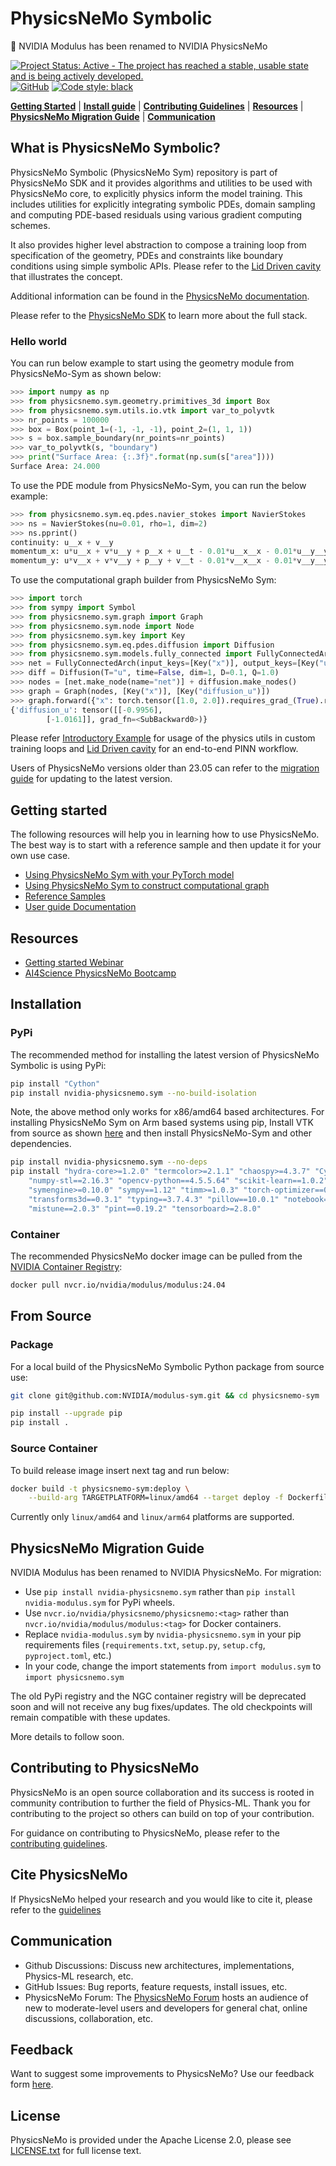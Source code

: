 # PhysicsNeMo Symbolic

<!-- markdownlint-disable -->

📝 NVIDIA Modulus has been renamed to NVIDIA PhysicsNeMo

[![Project Status: Active - The project has reached a stable, usable state and is being actively developed.](https://www.repostatus.org/badges/latest/active.svg)](https://www.repostatus.org/#active)
[![GitHub](https://img.shields.io/github/license/NVIDIA/modulus)](https://github.com/NVIDIA/modulus/blob/master/LICENSE.txt)
[![Code style: black](https://img.shields.io/badge/code%20style-black-000000.svg)](https://github.com/psf/black)
<!-- markdownlint-enable -->
[**Getting Started**](#getting-started)
| [**Install guide**](#installation)
| [**Contributing Guidelines**](#contributing-to-physicsnemo)
| [**Resources**](#resources)
| [**PhysicsNeMo Migration Guide**](#physicsnemo-migration-guide)
| [**Communication**](#communication)

## What is PhysicsNeMo Symbolic?

PhysicsNeMo Symbolic (PhysicsNeMo Sym) repository is part of PhysicsNeMo SDK and it provides
algorithms and utilities to be used with PhysicsNeMo core, to explicitly physics inform the
model training. This includes utilities for explicitly integrating symbolic PDEs,
domain sampling and computing PDE-based residuals using various gradient computing schemes.

It also provides higher level abstraction to compose a training loop from specification
of the geometry, PDEs and constraints like boundary conditions using simple symbolic APIs.
Please refer to the
[Lid Driven cavity](https://docs.nvidia.com/deeplearning/modulus/modulus-sym/user_guide/basics/lid_driven_cavity_flow.html)
that illustrates the concept.

Additional information can be found in the
[PhysicsNeMo documentation](https://docs.nvidia.com/modulus/index.html#sym).

Please refer to the [PhysicsNeMo SDK](https://github.com/NVIDIA/modulus/blob/main/README.md)
to learn more about the full stack.

### Hello world

You can run below example to start using the geometry module from PhysicsNeMo-Sym as shown
below:

```python
>>> import numpy as np
>>> from physicsnemo.sym.geometry.primitives_3d import Box
>>> from physicsnemo.sym.utils.io.vtk import var_to_polyvtk
>>> nr_points = 100000
>>> box = Box(point_1=(-1, -1, -1), point_2=(1, 1, 1))
>>> s = box.sample_boundary(nr_points=nr_points)
>>> var_to_polyvtk(s, "boundary")
>>> print("Surface Area: {:.3f}".format(np.sum(s["area"])))
Surface Area: 24.000
```

To use the PDE module from PhysicsNeMo-Sym, you can run the below example:

```python
>>> from physicsnemo.sym.eq.pdes.navier_stokes import NavierStokes
>>> ns = NavierStokes(nu=0.01, rho=1, dim=2)
>>> ns.pprint()
continuity: u__x + v__y
momentum_x: u*u__x + v*u__y + p__x + u__t - 0.01*u__x__x - 0.01*u__y__y
momentum_y: u*v__x + v*v__y + p__y + v__t - 0.01*v__x__x - 0.01*v__y__y
```

To use the computational graph builder from PhysicsNeMo Sym:
<!-- markdownlint-disable -->
```python
>>> import torch
>>> from sympy import Symbol
>>> from physicsnemo.sym.graph import Graph
>>> from physicsnemo.sym.node import Node
>>> from physicsnemo.sym.key import Key
>>> from physicsnemo.sym.eq.pdes.diffusion import Diffusion
>>> from physicsnemo.sym.models.fully_connected import FullyConnectedArch
>>> net = FullyConnectedArch(input_keys=[Key("x")], output_keys=[Key("u")], nr_layers=3, layer_size=32)
>>> diff = Diffusion(T="u", time=False, dim=1, D=0.1, Q=1.0)
>>> nodes = [net.make_node(name="net")] + diffusion.make_nodes()
>>> graph = Graph(nodes, [Key("x")], [Key("diffusion_u")])
>>> graph.forward({"x": torch.tensor([1.0, 2.0]).requires_grad_(True).reshape(-1, 1)})
{'diffusion_u': tensor([[-0.9956],
        [-1.0161]], grad_fn=<SubBackward0>)}
```
<!-- markdownlint-enable -->

Please refer [Introductory Example](https://github.com/NVIDIA/modulus/tree/main/examples/cfd/darcy_physics_informed)
for usage of the physics utils in custom training loops and
[Lid Driven cavity](https://docs.nvidia.com/deeplearning/modulus/modulus-sym/user_guide/basics/lid_driven_cavity_flow.html)
for an end-to-end PINN workflow.

Users of PhysicsNeMo versions older than 23.05 can refer to the
[migration guide](https://docs.nvidia.com/deeplearning/modulus/migration-guide/index.html)
for updating to the latest version.

## Getting started

The following resources will help you in learning how to use PhysicsNeMo. The best way
is to start with a reference sample and then update it for your own use case.

- [Using PhysicsNeMo Sym with your PyTorch model](https://github.com/NVIDIA/modulus/tree/main/examples/cfd/darcy_physics_informed)
- [Using PhysicsNeMo Sym to construct computational graph](https://docs.nvidia.com/deeplearning/modulus/modulus-sym/user_guide/basics/modulus_overview.html)
- [Reference Samples](https://github.com/NVIDIA/modulus-sym/blob/main/examples/README.md)
- [User guide Documentation](https://docs.nvidia.com/deeplearning/modulus/modulus-sym/index.html)

## Resources

- [Getting started Webinar](https://www.nvidia.com/en-us/on-demand/session/gtc24-dlit61460/?playlistId=playList-bd07f4dc-1397-4783-a959-65cec79aa985)
- [AI4Science PhysicsNeMo Bootcamp](https://github.com/openhackathons-org/End-to-End-AI-for-Science)

## Installation

### PyPi

The recommended method for installing the latest version of PhysicsNeMo Symbolic is
using PyPi:

```bash
pip install "Cython"
pip install nvidia-physicsnemo.sym --no-build-isolation
```

Note, the above method only works for x86/amd64 based architectures. For installing
PhysicsNeMo Sym on Arm based systems using pip,
Install VTK from source as shown
[here](https://gitlab.kitware.com/vtk/vtk/-/blob/v9.2.6/Documentation/dev/build.md?ref_type=tags#python-wheels)
and then install PhysicsNeMo-Sym and other dependencies.

```bash
pip install nvidia-physicsnemo.sym --no-deps
pip install "hydra-core>=1.2.0" "termcolor>=2.1.1" "chaospy>=4.3.7" "Cython==0.29.28" \
    "numpy-stl==2.16.3" "opencv-python==4.5.5.64" "scikit-learn==1.0.2" \
    "symengine>=0.10.0" "sympy==1.12" "timm>=1.0.3" "torch-optimizer==0.3.0" \
    "transforms3d==0.3.1" "typing==3.7.4.3" "pillow==10.0.1" "notebook==6.4.12" \
    "mistune==2.0.3" "pint==0.19.2" "tensorboard>=2.8.0"
```

### Container

The recommended PhysicsNeMo docker image can be pulled from the
[NVIDIA Container Registry](https://catalog.ngc.nvidia.com/orgs/nvidia/teams/modulus/containers/modulus):

```bash
docker pull nvcr.io/nvidia/modulus/modulus:24.04
```

## From Source

### Package

For a local build of the PhysicsNeMo Symbolic Python package from source use:

```Bash
git clone git@github.com:NVIDIA/modulus-sym.git && cd physicsnemo-sym

pip install --upgrade pip
pip install .
```

### Source Container

To build release image insert next tag and run below:

```bash
docker build -t physicsnemo-sym:deploy \
    --build-arg TARGETPLATFORM=linux/amd64 --target deploy -f Dockerfile .
```

Currently only `linux/amd64` and `linux/arm64` platforms are supported.

## PhysicsNeMo Migration Guide

NVIDIA Modulus has been renamed to NVIDIA PhysicsNeMo. For migration:

- Use `pip install nvidia-physicsnemo.sym` rather than
  `pip install nvidia-modulus.sym` for PyPi wheels.
- Use `nvcr.io/nvidia/physicsnemo/physicsnemo:<tag>` rather than
  `nvcr.io/nvidia/modulus/modulus:<tag>` for Docker containers.
- Replace `nvidia-modulus.sym` by `nvidia-physicsnemo.sym` in your pip requirements
  files (`requirements.txt`, `setup.py`, `setup.cfg`, `pyproject.toml`, etc.)
- In your code, change the import statements from `import modulus.sym` to
  `import physicsnemo.sym`

The old PyPi registry and the NGC container registry will be deprecated soon
and will not receive any bug fixes/updates. The old checkpoints will remain
compatible with these updates.

More details to follow soon.

## Contributing to PhysicsNeMo

PhysicsNeMo is an open source collaboration and its success is rooted in community
contribution to further the field of Physics-ML. Thank you for contributing to the
project so others can build on top of your contribution.

For guidance on contributing to PhysicsNeMo, please refer to the
[contributing guidelines](CONTRIBUTING.md).

## Cite PhysicsNeMo

If PhysicsNeMo helped your research and you would like to cite it, please refer to the
[guidelines](https://github.com/NVIDIA/modulus/blob/main/CITATION.cff)

## Communication

- Github Discussions: Discuss new architectures, implementations, Physics-ML research, etc.
- GitHub Issues: Bug reports, feature requests, install issues, etc.
- PhysicsNeMo Forum: The [PhysicsNeMo Forum](https://forums.developer.nvidia.com/c/physics-simulation/modulus-physics-ml-model-framework)
hosts an audience of new to moderate-level users and developers for general chat, online
discussions, collaboration, etc.

## Feedback

Want to suggest some improvements to PhysicsNeMo? Use our feedback form
[here](https://docs.google.com/forms/d/e/1FAIpQLSfX4zZ0Lp7MMxzi3xqvzX4IQDdWbkNh5H_a_clzIhclE2oSBQ/viewform?usp=sf_link).

## License

PhysicsNeMo is provided under the Apache License 2.0, please see [LICENSE.txt](./LICENSE.txt)
for full license text.
